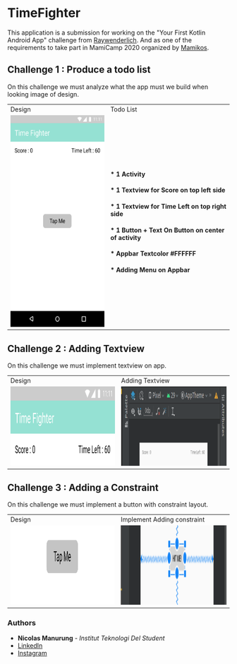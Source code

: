 # TimeFighter

This application is a submission for working on the "Your First Kotlin Android App" challenge from [Raywenderlich](https://www.raywenderlich.com/4936497-your-first-kotlin-android-app).
And as one of the requirements to take part in MamiCamp 2020 organized by [Mamikos](https://mamikos.com/).

## Challenge 1 : Produce a todo list
On this challenge we must analyze what the app must we build when looking image of design.
<table>
  <tr>
    <td>Design</td>
     <td>Todo List</td>
  </tr>
  <tr>
    <td><img src="https://github.com/nick2905/TimeFighter/blob/master/screenshot/challenge_basic_todo_list.png" width=270 height=480></td>
    <td>
      <h4>* 1 Activity</h4>
      <h4>* 1 Textview for Score on top left side</h4>
      <h4>* 1 Textview for Time Left on top right side</h4>
      <h4>* 1 Button + Text On Button on center of activity</h4>
      <h4>* Appbar Textcolor #FFFFFF</h4>
      <h4>* Adding Menu on Appbar</h4>
    </td>
  </tr>
 </table>

## Challenge 2 : Adding Textview
On this challenge we must implement textview on app.
<table>
  <tr>
    <td>Design</td>
     <td>Adding Textview</td>
  </tr>
  <tr>
    <td><img src="https://github.com/nick2905/TimeFighter/blob/master/screenshot/challenge_basic_add_textview.png" width=270 height=180></td>
    <td>
      <img src="https://github.com/nick2905/TimeFighter/blob/master/screenshot/challenge_add_text_view_implement.png" width=270 height=180>
    </td>
  </tr>
 </table>

## Challenge 3 : Adding a Constraint
On this challenge we must implement a button with constraint layout.
<table>
  <tr>
    <td>Design</td>
    <td>Implement Adding constraint</td>
  </tr>
  <tr>
    <td><img src="https://github.com/nick2905/TimeFighter/blob/master/screenshot/challenge_basic_adding_constraint.png" width=270 height=180></td>
    <td><img src="https://github.com/nick2905/TimeFighter/blob/master/screenshot/challenge_implement_adding_constraint.png" width=270 height=180></td>
  </tr>
</table>

### Authors

* **Nicolas Manurung** - *Institut Teknologi Del Student* 
* [LinkedIn](https://www.linkedin.com/in/nicolas-manurung-263204190/)
* [Instagram](https://www.instagram.com/nicolasmanurung/)
